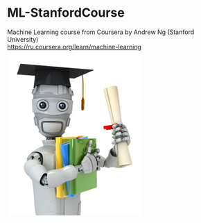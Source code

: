 # ML-StanfordCourse
Machine Learning course from Coursera by Andrew Ng (Stanford University)  
https://ru.coursera.org/learn/machine-learning  
![ML](https://github.com/TotalChest/ML-StanfordCourse/raw/master/machinelearning.jpg)
